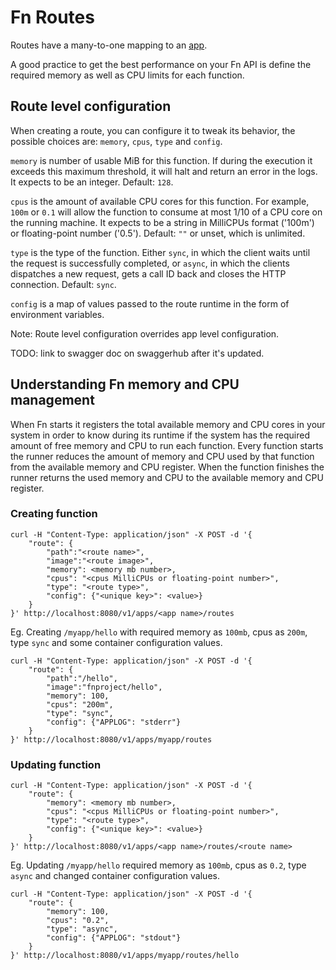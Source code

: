 # Fn Routes

Routes have a many-to-one mapping to an [app](../developers/apps.md).

A good practice to get the best performance on your Fn API is define
the required memory as well as CPU limits for each function.

## Route level configuration

When creating a route, you can configure it to tweak its behavior, the possible
choices are: `memory`, `cpus`, `type` and `config`.

`memory` is number of usable MiB for this function. If during the execution it
exceeds this maximum threshold, it will halt and return an error in the logs. It
expects to be an integer. Default: `128`.

`cpus` is the amount of available CPU cores for this function. For example, `100m` or `0.1`
will allow the function to consume at most 1/10 of a CPU core on the running machine. It
expects to be a string in MilliCPUs format ('100m') or floating-point number ('0.5').
Default: `""` or unset, which is unlimited.

`type` is the type of the function. Either `sync`, in which the client waits
until the request is successfully completed, or `async`, in which the clients
dispatches a new request, gets a call ID back and closes the HTTP connection.
Default: `sync`.

`config` is a map of values passed to the route runtime in the form of
environment variables.

Note: Route level configuration overrides app level configuration.

TODO: link to swagger doc on swaggerhub after it's updated.

## Understanding Fn memory and CPU management

When Fn starts it registers the total available memory and CPU cores in your system
in order to know during its runtime if the system has the required amount of
free memory and CPU to run each function. Every function starts the runner reduces the
amount of memory and CPU used by that function from the available memory and CPU register.
When the function finishes the runner returns the used memory and CPU to the available
memory and CPU register.

### Creating function

```
curl -H "Content-Type: application/json" -X POST -d '{
    "route": {
        "path":"<route name>",
        "image":"<route image>",
        "memory": <memory mb number>,
        "cpus": "<cpus MilliCPUs or floating-point number>",
        "type": "<route type>",
        "config": {"<unique key>": <value>}
    }
}' http://localhost:8080/v1/apps/<app name>/routes
```

Eg. Creating `/myapp/hello` with required memory as `100mb`, cpus as `200m`, type `sync` and
some container configuration values.

```
curl -H "Content-Type: application/json" -X POST -d '{
    "route": {
        "path":"/hello",
        "image":"fnproject/hello",
        "memory": 100,
        "cpus": "200m",
        "type": "sync",
        "config": {"APPLOG": "stderr"}
    }
}' http://localhost:8080/v1/apps/myapp/routes
```

### Updating function

```
curl -H "Content-Type: application/json" -X POST -d '{
    "route": {
        "memory": <memory mb number>,
        "cpus": "<cpus MilliCPUs or floating-point number>",
        "type": "<route type>",
        "config": {"<unique key>": <value>}
    }
}' http://localhost:8080/v1/apps/<app name>/routes/<route name>
```

Eg. Updating `/myapp/hello` required memory as `100mb`, cpus as `0.2`, type `async` and changed
container configuration values.

```
curl -H "Content-Type: application/json" -X POST -d '{
    "route": {
        "memory": 100,
        "cpus": "0.2",
        "type": "async",
        "config": {"APPLOG": "stdout"}
    }
}' http://localhost:8080/v1/apps/myapp/routes/hello
```
